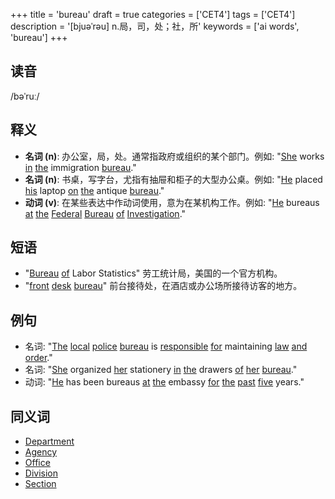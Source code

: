 +++
title = 'bureau'
draft = true
categories = ['CET4']
tags = ['CET4']
description = '[bjuəˈrəu] n.局，司，处；社，所'
keywords = ['ai words', 'bureau']
+++

## 读音
/bəˈruː/

## 释义
- **名词 (n)**: 办公室，局，处。通常指政府或组织的某个部门。例如: "[She](/zh/post/she/) works [in](/zh/post/in/) [the](/zh/post/the/) immigration [bureau](/zh/post/bureau/)."
- **名词 (n)**: 书桌，写字台，尤指有抽屉和柜子的大型办公桌。例如: "[He](/zh/post/he/) placed [his](/zh/post/his/) laptop [on](/zh/post/on/) [the](/zh/post/the/) antique [bureau](/zh/post/bureau/)."
- **动词 (v)**: 在某些表达中作动词使用，意为在某机构工作。例如: "[He](/zh/post/he/) bureaus [at](/zh/post/at/) [the](/zh/post/the/) [Federal](/zh/post/federal/) [Bureau](/zh/post/bureau/) [of](/zh/post/of/) [Investigation](/zh/post/investigation/)."

## 短语
- "[Bureau](/zh/post/bureau/) [of](/zh/post/of/) Labor Statistics" 劳工统计局，美国的一个官方机构。
- "[front](/zh/post/front/) [desk](/zh/post/desk/) [bureau](/zh/post/bureau/)" 前台接待处，在酒店或办公场所接待访客的地方。

## 例句
- 名词: "[The](/zh/post/the/) [local](/zh/post/local/) [police](/zh/post/police/) [bureau](/zh/post/bureau/) is [responsible](/zh/post/responsible/) [for](/zh/post/for/) maintaining [law](/zh/post/law/) [and](/zh/post/and/) [order](/zh/post/order/)."
- 名词: "[She](/zh/post/she/) organized [her](/zh/post/her/) stationery [in](/zh/post/in/) [the](/zh/post/the/) drawers [of](/zh/post/of/) [her](/zh/post/her/) [bureau](/zh/post/bureau/)."
- 动词: "[He](/zh/post/he/) has been bureaus [at](/zh/post/at/) [the](/zh/post/the/) embassy [for](/zh/post/for/) [the](/zh/post/the/) [past](/zh/post/past/) [five](/zh/post/five/) years."

## 同义词
- [Department](/zh/post/department/)
- [Agency](/zh/post/agency/)
- [Office](/zh/post/office/)
- [Division](/zh/post/division/)
- [Section](/zh/post/section/)
